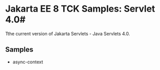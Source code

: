 # Jakarta EE 8 TCK Samples: Servlet 4.0#

Tthe current version of Jakarta Servlets - Java Servlets 4.0. 

## Samples ##

 - async-context


